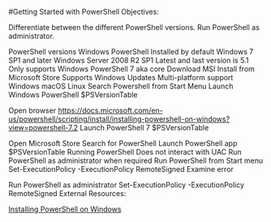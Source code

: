 #Getting Started with PowerShell
Objectives:

Differentiate between the different PowerShell versions.
Run PowerShell as administrator.

PowerShell versions
Windows PowerShell
Installed by default
Windows 7 SP1 and later
Windows Server 2008 R2 SP1
Latest and last version is 5.1
Only supports Windows
PowerShell 7
aka core
Download MSI
Install from Microsoft Store
Supports Windows Updates
Multi-platform support
Windows
macOS
Linux
Search Powershell from Start Menu
Launch Windows PowerShell
$PSVersionTable

Open browser
https://docs.microsoft.com/en-us/powershell/scripting/install/installing-powershell-on-windows?view=powershell-7.2
Launch PowerShell 7
$PSVersionTable

Open Microsoft Store
Search for PowerShell
Launch PowerShell app
$PSVersionTable
Running PowerShell
Does not interact with UAC
Run PowerShell as administrator when required
Run PowerShell from Start menu
Set-ExecutionPolicy -ExecutionPolicy RemoteSigned
Examine error

Run PowerShell as administrator
Set-ExecutionPolicy -ExecutionPolicy RemoteSigned
External Resources:


[Installing PowerShell on Windows](https://docs.microsoft.com/en-us/powershell/scripting/install/installing-powershell-on-windows?view=powershell-7.2)